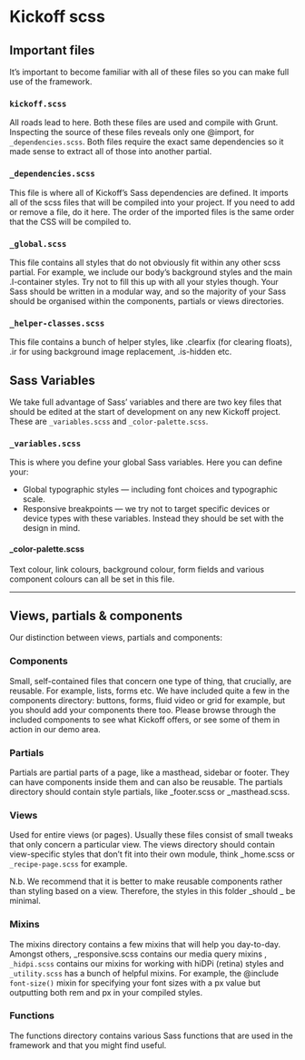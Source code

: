 # Kickoff scss

## Important files

It’s important to become familiar with all of these files so you can make full use of the framework.

### `kickoff.scss`

All roads lead to here. Both these files are used and compile with Grunt. Inspecting the source of these files reveals only one @import, for `_dependencies.scss`. Both files require the exact same dependencies so it made sense to extract all of those into another partial.

### `_dependencies.scss`
This file is where all of Kickoff’s Sass dependencies are defined. It imports all of the scss files that will be compiled into your project. If you need to add or remove a file, do it here. The order of the imported files is the same order that the CSS will be compiled to.

### `_global.scss`
This file contains all styles that do not obviously fit within any other scss partial. For example, we include our body’s background styles and the main .l-container styles. Try not to fill this up with all your styles though. Your Sass should be written in a modular way, and so the majority of your Sass should be organised within the components, partials or views directories.

### `_helper-classes.scss`
This file contains a bunch of helper styles, like .clearfix (for clearing floats), .ir for using background image replacement, .is-hidden etc.

## Sass Variables
We take full advantage of Sass’ variables and there are two key files that should be edited at the start of development on any new Kickoff project. These are `_variables.scss` and `_color-palette.scss`.

### `_variables.scss`
This is where you define your global Sass variables. Here you can define your:

* Global typographic styles — including font choices and typographic scale.
* Responsive breakpoints — we try not to target specific devices or device types with these variables. Instead they should be set with the design in mind.

#### _color-palette.scss 
Text colour, link colours, background colour, form fields and various component colours can all be set in this file.

---

## Views, partials & components

Our distinction between views, partials and components:

### Components

Small, self-contained files that concern one type of thing, that crucially, are reusable. For example, lists, forms etc. We have included quite a few in the components directory: buttons, forms, fluid video or grid for example, but you should add your components there too. Please browse through the included components to see what Kickoff offers, or see some of them in action in our demo area.

### Partials

Partials are partial parts of a page, like a masthead, sidebar or footer. They can have components inside them and can also be reusable. The partials directory should contain style partials, like _footer.scss or _masthead.scss.

### Views

Used for entire views (or pages). Usually these files consist of small tweaks that only concern a particular view. The views directory should contain view-specific styles that don’t fit into their own module, think _home.scss or `_recipe-page.scss` for example.

N.b. We recommend that it is better to make reusable components rather than styling based on a view. Therefore, the styles in this folder _should _ be minimal.

### Mixins

The mixins directory contains a few mixins that will help you day-to-day. Amongst others, _responsive.scss contains our media query mixins , `_hidpi.scss` contains our mixins for working with hiDPi (retina) styles and `_utility.scss` has a bunch of helpful mixins. For example, the @include `font-size()` mixin for specifying your font sizes with a px value but outputting both rem and px in your compiled styles.

### Functions

The functions directory contains various Sass functions that are used in the framework and that you might find useful.

